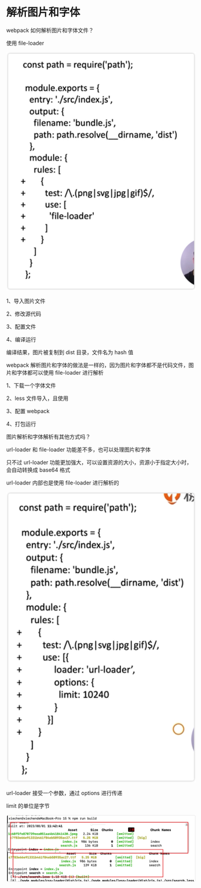 # 解析图片和字体

webpack 如何解析图片和字体文件？

使用 file-loader

![](../README_files/iShot_2023-08-01_11.14.11.png)

1、导入图片文件

2、修改源代码

3、配置文件

4、编译运行

编译结果，图片被复制到 dist 目录，文件名为 hash 值

webpack 解析图片和字体的做法是一样的，因为图片和字体都不是代码文件，图片和字体都可以使用 file-loader 进行解析

1、下载一个字体文件

2、less 文件导入，且使用

3、配置 webpack

4、打包运行

图片解析和字体解析有其他方式吗？

url-loader 和 file-loader 功能差不多，也可以处理图片和字体

只不过 url-loader 功能更加强大，可以设置资源的大小，资源小于指定大小时，会自动转换成 base64 格式

url-loader 内部也是使用 file-loader 进行解析的

![](../README_files/iShot_2023-08-01_11.38.47.png)

url-loader 接受一个参数，通过 options 进行传递

limit 的单位是字节

![](../README_files/WechatIMG820.jpg)